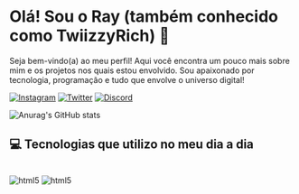 # Olá! Sou o Ray (também conhecido como TwiizzyRich) 👋

Seja bem-vindo(a) ao meu perfil!
Aqui você encontra um pouco mais sobre mim e os projetos nos quais estou envolvido.
Sou apaixonado por tecnologia, programação e tudo que envolve o universo digital!

[![Instagram](https://img.shields.io/badge/Instagram-E4405F?style=for-the-badge&logo=instagram&logoColor=white
)](https://instagram.com/_euurb) 
[![Twitter](https://img.shields.io/badge/Twitter-1DA1F2?style=for-the-badge&logo=twitter&logoColor=white
)](https://x.com/rb7_sx)
[![Discord](https://img.shields.io/badge/Discord-7289DA?style=for-the-badge&logo=discord&logoColor=white
)](NOLINK)

![Anurag's GitHub stats](https://github-readme-stats.vercel.app/api?username=TwiizzyRich&show_icons=true&theme=dracula)

## 💻 Tecnologias que utilizo no meu dia a dia

<div style="display: inline_block"><br>
    <img aling="center" alt="html5" src="https://img.shields.io/badge/HTML5-E34F26?style=for-the-badge&logo=html5&logoColor=white">
    <img aling="center" alt="html5" src="https://img.shields.io/badge/CSS3-%231572B6.svg?&style=for-the-badge&logo=css3&logoColor=white">

</br></div>
